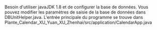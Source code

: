 Besoin d'utiliser javaJDK 1.8 et de configurer la base de données.
Vous pouvez modifier les paramètres de saisie de la base de données dans DBUnitHelper.java.
L'entrée principale du programme se trouve dans Plante_Calendar_XU_Yuan_XU_Zhenhai/src/application/CalendarApp.java